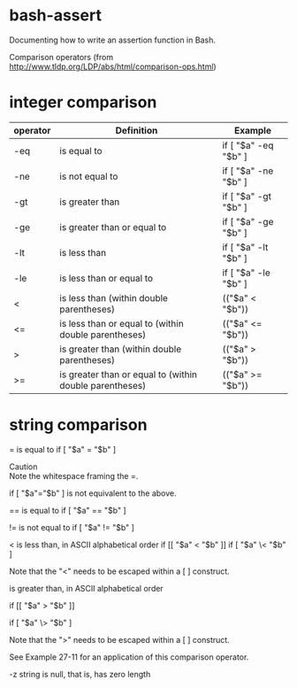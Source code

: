 # bash-assert
Documenting how to write an assertion function in Bash.

Comparison operators (from http://www.tldp.org/LDP/abs/html/comparison-ops.html)

# integer comparison
|operator|Definition|Example|
|--------|----------|-------|
|-eq| is equal to |if [ "$a" -eq "$b" ]|
|-ne| is not equal to |if [ "$a" -ne "$b" ]|
|-gt| is greater than |if [ "$a" -gt "$b" ]|
|-ge| is greater than or equal to |if [ "$a" -ge "$b" ]|
|-lt| is less than |if [ "$a" -lt "$b" ]|
|-le| is less than or equal to |if [ "$a" -le "$b" ]|
|<| is less than (within double parentheses) |(("$a" < "$b"))|
|<=| is less than or equal to (within double parentheses) |(("$a" <= "$b"))|
|>| is greater than (within double parentheses) |(("$a" > "$b"))|
|>=| is greater than or equal to (within double parentheses) |(("$a" >= "$b"))|

# string comparison

= is equal to if [ "$a" = "$b" ]

Caution    
Note the whitespace framing the =.

if [ "$a"="$b" ] is not equivalent to the above.

== is equal to if [ "$a" == "$b" ] 

!= is not equal to if [ "$a" != "$b" ]

< is less than, in ASCII alphabetical order if [[ "$a" < "$b" ]] if [ "$a" \< "$b" ]

Note that the "<" needs to be escaped within a [ ] construct.

>
is greater than, in ASCII alphabetical order

if [[ "$a" > "$b" ]]

if [ "$a" \> "$b" ]

Note that the ">" needs to be escaped within a [ ] construct.

See Example 27-11 for an application of this comparison operator.

-z
string is null, that is, has zero length
